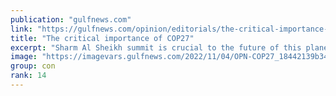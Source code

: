 ```yaml
---
publication: "gulfnews.com"
link: "https://gulfnews.com/opinion/editorials/the-critical-importance-of-cop27-1.91730564"
title: "The critical importance of COP27"
excerpt: "Sharm Al Sheikh summit is crucial to the future of this planet"
image: "https://imagevars.gulfnews.com/2022/11/04/OPN-COP27_18442139b34_medium.jpg"
group: con
rank: 14
---
```

